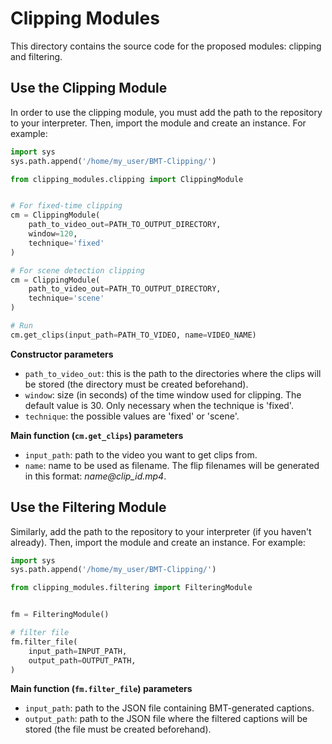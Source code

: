 # Clipping Modules

This directory contains the source code for the proposed modules: clipping and filtering.

## Use the Clipping Module
In order to use the clipping module, you must add the path to the repository to your interpreter. 
Then, import the module and create an instance. For example:

```python
import sys
sys.path.append('/home/my_user/BMT-Clipping/')

from clipping_modules.clipping import ClippingModule


# For fixed-time clipping
cm = ClippingModule(
    path_to_video_out=PATH_TO_OUTPUT_DIRECTORY, 
    window=120, 
    technique='fixed'
)

# For scene detection clipping
cm = ClippingModule(
    path_to_video_out=PATH_TO_OUTPUT_DIRECTORY, 
    technique='scene'
)

# Run
cm.get_clips(input_path=PATH_TO_VIDEO, name=VIDEO_NAME)
```

**Constructor parameters**
- `path_to_video_out`: this is the path to the directories where the clips will be stored (the directory must be created beforehand).
- `window`: size (in seconds) of the time window used for clipping. The default value is 30. Only necessary when the technique is 'fixed'.
- `technique`: the possible values are 'fixed' or 'scene'.

**Main function (`cm.get_clips`) parameters**
- `input_path`: path to the video you want to get clips from.
- `name`: name to be used as filename. The flip filenames will be generated in this format: _name@clip_id.mp4_.


##  Use the Filtering Module
Similarly, add the path to the repository to your interpreter (if you haven't already). 
Then, import the module and create an instance. For example:

```python
import sys
sys.path.append('/home/my_user/BMT-Clipping/')

from clipping_modules.filtering import FilteringModule


fm = FilteringModule()

# filter file
fm.filter_file(
    input_path=INPUT_PATH,
    output_path=OUTPUT_PATH,
)
```

**Main function (`fm.filter_file`) parameters**
- `input_path`: path to the JSON file containing BMT-generated captions.
- `output_path`: path to the JSON file where the filtered captions will be stored (the file must be created beforehand).

